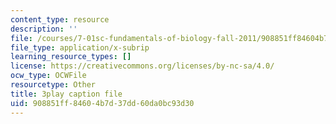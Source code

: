 ```yaml
---
content_type: resource
description: ''
file: /courses/7-01sc-fundamentals-of-biology-fall-2011/908851ff84604b7d37dd60da0bc93d30_LvLbaVW84nE.srt
file_type: application/x-subrip
learning_resource_types: []
license: https://creativecommons.org/licenses/by-nc-sa/4.0/
ocw_type: OCWFile
resourcetype: Other
title: 3play caption file
uid: 908851ff-8460-4b7d-37dd-60da0bc93d30
---
```

